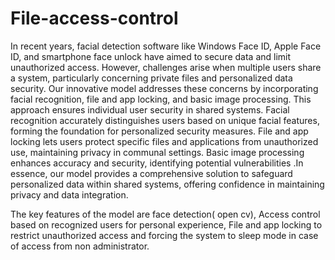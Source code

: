 # File-access-control

In recent years, facial detection software like Windows Face ID, Apple Face ID, 
and smartphone face unlock have aimed to secure data and limit unauthorized 
access. However, challenges arise when multiple users share a system, 
particularly concerning private files and personalized data security. Our 
innovative model addresses these concerns by incorporating facial recognition, 
file and app locking, and basic image processing. This approach ensures 
individual user security in shared systems. Facial recognition accurately 
distinguishes users based on unique facial features, forming the foundation for 
personalized security measures. File and app locking lets users protect specific 
files and applications from unauthorized use, maintaining privacy in communal 
settings. Basic image processing enhances accuracy and security, identifying 
potential vulnerabilities .In essence, our model provides a comprehensive 
solution to safeguard personalized data within shared systems, offering 
confidence in maintaining privacy and data integration.

The key features of the model are face 
detection( open cv), Access control based on recognized users for personal 
experience, File and app locking to restrict unauthorized access and forcing the 
system to sleep mode in case of access from non administrator. 
